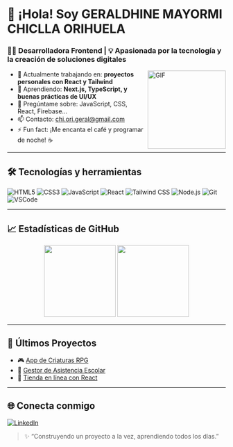 # 👋 ¡Hola! Soy GERALDHINE MAYORMI CHICLLA ORIHUELA

### 🧑‍💻 Desarrolladora Frontend | 💡 Apasionada por la tecnología y la creación de soluciones digitales

<img align="right" alt="GIF" height="180px" src="https://media.giphy.com/media/qgQUggAC3Pfv687qPC/giphy.gif" />

- 🔭 Actualmente trabajando en: **proyectos personales con React y Tailwind**
- 🌱 Aprendiendo: **Next.js, TypeScript, y buenas prácticas de UI/UX**
- 💬 Pregúntame sobre: JavaScript, CSS, React, Firebase...
- 📫 Contacto: [chi.ori.geral@gmail.com](mailto:chi.ori.geral@gmail.com)
- ⚡ Fun fact: ¡Me encanta el café y programar de noche! ☕

---

## 🛠️ Tecnologías y herramientas

![HTML5](https://img.shields.io/badge/-HTML5-E34F26?style=flat&logo=html5&logoColor=white)
![CSS3](https://img.shields.io/badge/-CSS3-1572B6?style=flat&logo=css3)
![JavaScript](https://img.shields.io/badge/-JavaScript-F7DF1E?style=flat&logo=javascript&logoColor=black)
![React](https://img.shields.io/badge/-React-61DAFB?style=flat&logo=react)
![Tailwind CSS](https://img.shields.io/badge/-Tailwind-38B2AC?style=flat&logo=tailwind-css)
![Node.js](https://img.shields.io/badge/-Node.js-339933?style=flat&logo=node.js)
![Git](https://img.shields.io/badge/-Git-F05032?style=flat&logo=git)
![VSCode](https://img.shields.io/badge/-VSCode-007ACC?style=flat&logo=visual-studio-code)

---

## 📈 Estadísticas de GitHub

<p align="center">
  <img src="https://github-readme-stats.vercel.app/api?username=Geraldhine&show_icons=true&theme=radical" height="165" />
  <img src="https://github-readme-stats.vercel.app/api/top-langs/?username=Geraldhine&layout=compact&theme=radical" height="165" />
</p>

---

## 🧩 Últimos Proyectos

- 🎮 [App de Criaturas RPG](https://github.com/tuusuario/rpg-creature-search-app)
- 📅 [Gestor de Asistencia Escolar](https://github.com/tuusuario/asistencia-app)
- 🛒 [Tienda en línea con React](https://github.com/tuusuario/ecommerce-app)

---

## 🌐 Conecta conmigo

[![LinkedIn](https://img.shields.io/badge/-LinkedIn-0077B5?style=flat&logo=linkedin)]([https://linkedin.com/in/tuusuario]([https://github.com/Geraldhine](http://www.linkedin.com/in/geraldhine-mayormi-chiclla-orihuela-862950277)))


> ✨ “Construyendo un proyecto a la vez, aprendiendo todos los días.”  
